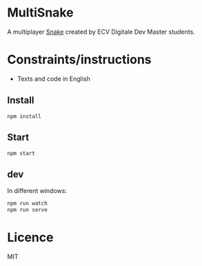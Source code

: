 # MultiSnake

A multiplayer [Snake](https://en.wikipedia.org/wiki/Snake_(video_game)) created by ECV Digitale Dev Master students.

# Constraints/instructions

* Texts and code in English

## Install

`npm install`

## Start

`npm start`

## dev

In different windows:

````sh
npm run watch
npm run serve
````

# Licence

MIT
